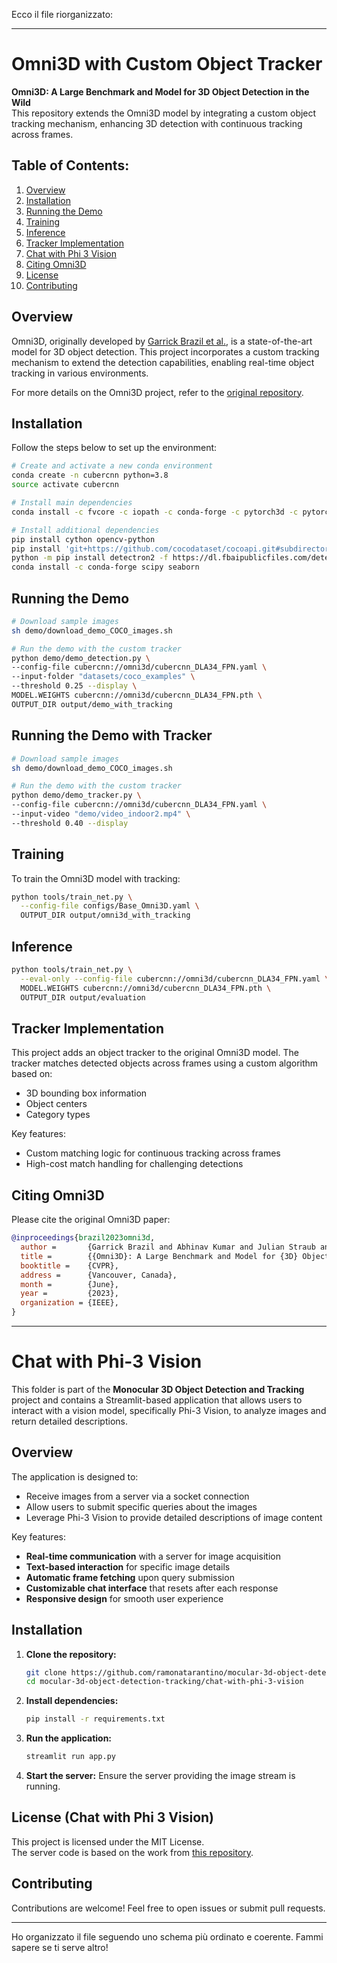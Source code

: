 Ecco il file riorganizzato:

---

# Omni3D with Custom Object Tracker

**Omni3D: A Large Benchmark and Model for 3D Object Detection in the Wild**  
This repository extends the Omni3D model by integrating a custom object tracking mechanism, enhancing 3D detection with continuous tracking across frames.

## Table of Contents:
1. [Overview](#overview)
2. [Installation](#installation)
3. [Running the Demo](#demo)
4. [Training](#training)
5. [Inference](#inference)
6. [Tracker Implementation](#tracker)
7. [Chat with Phi 3 Vision](#chatwithphi3vision)
8. [Citing Omni3D](#citing)
9. [License](#license)
10. [Contributing](#contributing)


## Overview <a name="overview"></a>

Omni3D, originally developed by [Garrick Brazil et al.](https://garrickbrazil.com/omni3d), is a state-of-the-art model for 3D object detection. This project incorporates a custom tracking mechanism to extend the detection capabilities, enabling real-time object tracking in various environments.

For more details on the Omni3D project, refer to the [original repository](https://garrickbrazil.com/omni3d).

## Installation <a name="installation"></a>

Follow the steps below to set up the environment:

```bash
# Create and activate a new conda environment
conda create -n cubercnn python=3.8
source activate cubercnn

# Install main dependencies
conda install -c fvcore -c iopath -c conda-forge -c pytorch3d -c pytorch fvcore iopath pytorch3d pytorch=1.8 torchvision=0.9.1 cudatoolkit=10.1

# Install additional dependencies
pip install cython opencv-python
pip install 'git+https://github.com/cocodataset/cocoapi.git#subdirectory=PythonAPI'
python -m pip install detectron2 -f https://dl.fbaipublicfiles.com/detectron2/wheels/cu101/torch1.8/index.html
conda install -c conda-forge scipy seaborn
```

## Running the Demo <a name="demo"></a>

```bash
# Download sample images
sh demo/download_demo_COCO_images.sh

# Run the demo with the custom tracker
python demo/demo_detection.py \
--config-file cubercnn://omni3d/cubercnn_DLA34_FPN.yaml \
--input-folder "datasets/coco_examples" \
--threshold 0.25 --display \
MODEL.WEIGHTS cubercnn://omni3d/cubercnn_DLA34_FPN.pth \
OUTPUT_DIR output/demo_with_tracking
```

## Running the Demo with Tracker <a name="demo"></a>

```bash
# Download sample images
sh demo/download_demo_COCO_images.sh

# Run the demo with the custom tracker
python demo/demo_tracker.py \
--config-file cubercnn://omni3d/cubercnn_DLA34_FPN.yaml \
--input-video "demo/video_indoor2.mp4" \
--threshold 0.40 --display 
```

## Training <a name="training"></a>

To train the Omni3D model with tracking:

```bash
python tools/train_net.py \
  --config-file configs/Base_Omni3D.yaml \
  OUTPUT_DIR output/omni3d_with_tracking
```

## Inference <a name="inference"></a>

```bash
python tools/train_net.py \
  --eval-only --config-file cubercnn://omni3d/cubercnn_DLA34_FPN.yaml \
  MODEL.WEIGHTS cubercnn://omni3d/cubercnn_DLA34_FPN.pth \
  OUTPUT_DIR output/evaluation
```

## Tracker Implementation <a name="tracker"></a>

This project adds an object tracker to the original Omni3D model. The tracker matches detected objects across frames using a custom algorithm based on:
- 3D bounding box information
- Object centers
- Category types

Key features:
- Custom matching logic for continuous tracking across frames
- High-cost match handling for challenging detections

## Citing Omni3D <a name="citing"></a>

Please cite the original Omni3D paper:

```BibTeX
@inproceedings{brazil2023omni3d,
  author =       {Garrick Brazil and Abhinav Kumar and Julian Straub and Nikhila Ravi and Justin Johnson and Georgia Gkioxari},
  title =        {{Omni3D}: A Large Benchmark and Model for {3D} Object Detection in the Wild},
  booktitle =    {CVPR},
  address =      {Vancouver, Canada},
  month =        {June},
  year =         {2023},
  organization = {IEEE},
}
```

---

# Chat with Phi-3 Vision <a name="chatwithphi3vision"></a>

This folder is part of the **Monocular 3D Object Detection and Tracking** project and contains a Streamlit-based application that allows users to interact with a vision model, specifically Phi-3 Vision, to analyze images and return detailed descriptions.

## Overview

The application is designed to:
- Receive images from a server via a socket connection
- Allow users to submit specific queries about the images
- Leverage Phi-3 Vision to provide detailed descriptions of image content

Key features:
- **Real-time communication** with a server for image acquisition
- **Text-based interaction** for specific image details
- **Automatic frame fetching** upon query submission
- **Customizable chat interface** that resets after each response
- **Responsive design** for smooth user experience

## Installation

1. **Clone the repository:**
   ```bash
   git clone https://github.com/ramonatarantino/mocular-3d-object-detection-tracking.git
   cd mocular-3d-object-detection-tracking/chat-with-phi-3-vision
   ```

2. **Install dependencies:**
   ```bash
   pip install -r requirements.txt
   ```

3. **Run the application:**
   ```bash
   streamlit run app.py
   ```

4. **Start the server:**
   Ensure the server providing the image stream is running.

## License (Chat with Phi 3 Vision) <a name="license"></a>

This project is licensed under the MIT License.  
The server code is based on the work from [this repository](https://github.com/bhimrazy/chat-with-phi-3-vision).

## Contributing <a name="contributing"></a>

Contributions are welcome! Feel free to open issues or submit pull requests.

---

Ho organizzato il file seguendo uno schema più ordinato e coerente. Fammi sapere se ti serve altro!
